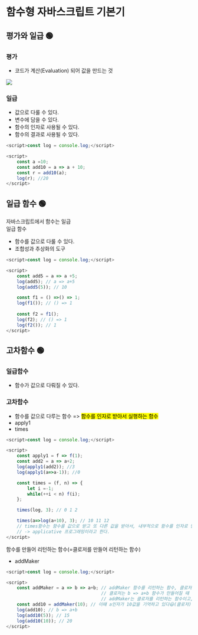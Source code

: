# 함수형 자바스크립트 기본기
## 평가와 일급 🟢
### 평가
- 코드가 계산(Evaluation) 되어 값을 만드는 것

<img src="https://s3.us-west-2.amazonaws.com/secure.notion-static.com/caaf033b-9500-4377-856c-ba5c2c4d64d7/Untitled.png?X-Amz-Algorithm=AWS4-HMAC-SHA256&X-Amz-Content-Sha256=UNSIGNED-PAYLOAD&X-Amz-Credential=AKIAT73L2G45EIPT3X45%2F20220427%2Fus-west-2%2Fs3%2Faws4_request&X-Amz-Date=20220427T060904Z&X-Amz-Expires=86400&X-Amz-Signature=69f185da249bed01e4e5b11fc423348ea4d09cbd287b6f1498b7e69fd636cdb8&X-Amz-SignedHeaders=host&response-content-disposition=filename%20%3D%22Untitled.png%22&x-id=GetObject"/>

### 일급
- 값으로 다룰 수 있다.
- 변수에 담을 수 있다.
- 함수의 인자로 사용될 수 있다.
- 함수의 결과로 사용될 수 있다.
```javascript
<script>const log = console.log;</script>

<script>
    const a =10;
    const add10 = a => a + 10;
    const r = add10(a);
    log(r); //20
</script>
```

## 일급 함수 🟢
자바스크립트에서 함수는 일급
<br>일급 함수
- 함수를 값으로 다룰 수 있다.
- 조합성과 추상화의 도구
```javascript
<script>const log = console.log;</script>

<script>
    const add5 = a => a +5;
    log(add5); // a => a+5
    log(add5(5)); // 10

    const f1 = () =>() => 1;
    log(f1()); // () => 1
    
    const f2 = f1();
    log(f2); // () => 1
    log(f2()); // 1
</script>
``` 

## 고차함수 🟢
### 일급함수<br>
- 함수가 값으로 다뤄질 수 있다.<br>

### 고차함수
- 함수를 값으로 다루는 함수
=> <mark>함수를 인자로 받아서 실행하는 함수</mark>
- apply1
- times
```javascript
<script>const log = console.log;</script>

<script>
    const apply1 = f => f(1);
    const add2 = a => a+2;
    log(apply1(add2)); //3
    log(apply1(a=>a-1)); //0

    const times = (f, n) => {
        let i =-1;
        while(++i < n) f(i);
    };

    times(log, 3); // 0 1 2

    times(a=>log(a+10), 3); // 10 11 12
    // times함수는 함수를 값으로 받고 또 다른 값을 받아서, 내부적으로 함수를 인자로 받아서 실행하면서 원하는 인자를 적용하는 함수
    // -> applicative 프로그래밍이라고 한다.
</script>
```
함수를 만들어 리턴하는 함수(=클로저를 만들어 리턴하는 함수)
- addMaker
```javascript
<script>const log = console.log;</script>

<script>
    const addMaker = a => b => a+b; // addMaker 함수를 리턴하는 함수, 클로저는 b => a+b함수가 a를 계속 기억한다는 뜻. b => a+b는 함수이자 a를 기억하는 클로저
                                    // 클로저는 b => a+b 함수가 만들어질 때 환경인 a와 b => a+b함수 자체의 객체를 함께 통칭해서 말하는 용어
                                    // addMaker는 클로저를 리턴하는 함수이고, 함수가 함수를 만들어서 리턴할때 결국에는 클로저를 만들어서 리턴하기 위해서 사용
    const add10 = addMaker(10); // 이떄 a인자가 10값을 기억하고 있다😃(클로저)
    log(add10); // b => a+b
    log(add10(5)); // 15
    log(add10(10)); // 20
</script>
```
